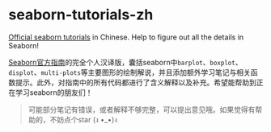 # seaborn-tutorials-zh

[Official seaborn tutorials](https://seaborn.pydata.org/tutorial.html) in Chinese. Help to figure out all the details in Seaborn!



[Seaborn官方指南](https://seaborn.pydata.org/tutorial.html)的完全个人汉译版，囊括seaborn中`barplot`、`boxplot`、`displot`、`multi-plots`等主要图形的绘制解说，并且添加额外学习笔记与相关函数提示。此外，对指南中的所有代码都进行了含义解释以及补充。希望能帮助到正在学习seaborn的朋友们！



> 可能部分笔记有错误，或者解释不够完整，可以提出意见哦。如果觉得有帮助的，不妨点个star  (ง •_•)ง
